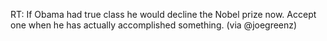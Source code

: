 <!--
id: 209014336
link: http://kevinisom.info/post/209014336/rt-if-obama-had-true-class-he-would-decline-the
slug: rt-if-obama-had-true-class-he-would-decline-the
date: Sat Oct 10 2009 18:01:06 GMT+1300 (NZDT)
raw: {"blog_name":"kevinisom","id":209014336,"post_url":"http://kevinisom.info/post/209014336/rt-if-obama-had-true-class-he-would-decline-the","slug":"rt-if-obama-had-true-class-he-would-decline-the","type":"text","date":"2009-10-10 05:01:06 GMT","timestamp":1255150866,"state":"published","format":"html","reblog_key":"NuAM85rh","tags":[],"short_url":"http://tmblr.co/Zw68YyCTKv0","highlighted":[],"feed_item":"http://twitter.com/kev_nz/statuses/4753611161","from_feed_id":"650289","note_count":0,"title":null,"body":"<p>RT: If Obama had true class he would decline the Nobel prize now. Accept one when he has actually accomplished something. (via @joegreenz)</p>"}
publish: 2009-10-010
tags: 
title: null
-->


RT: If Obama had true class he would decline the Nobel prize now. Accept
one when he has actually accomplished something. (via @joegreenz)


